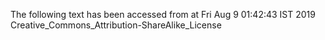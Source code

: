 The following text has been accessed from at Fri Aug 9 01:42:43 IST 2019
Creative_Commons_Attribution-ShareAlike_License
